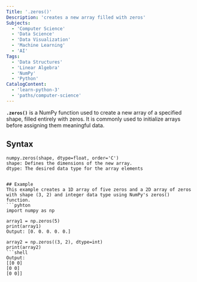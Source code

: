 ```yaml
---
Title: '.zeros()'
Description: 'creates a new array filled with zeros'
Subjects:
  - 'Computer Science'
  - 'Data Science'
  - 'Data Visualization'
  - 'Machine Learning'
  - 'AI'
Tags: 
  - 'Data Structures'
  - 'Linear Algebra'
  - 'NumPy'
  - 'Python'
CatalogContent:
  - 'learn-python-3'
  - 'paths/computer-science'
---
```

 


**`.zeros()`**  is a NumPy function used to create a new array of a specified shape, filled entirely with zeros. It is commonly used to initialize arrays before assigning them meaningful data.

## Syntax 
```pseudo
numpy.zeros(shape, dtype=float, order='C') 
shape: Defines the dimensions of the new array.
dtype: The desired data type for the array elements


## Example
This example creates a 1D array of five zeros and a 2D array of zeros with shape (3, 2) and integer data type using NumPy's zeros() function.
```pyhton
import numpy as np

array1 = np.zeros(5)
print(array1)  
Output: [0. 0. 0. 0. 0.]

array2 = np.zeros((3, 2), dtype=int)
print(array2)
```shell
Output:
[[0 0]
[0 0]
[0 0]]
```
```


